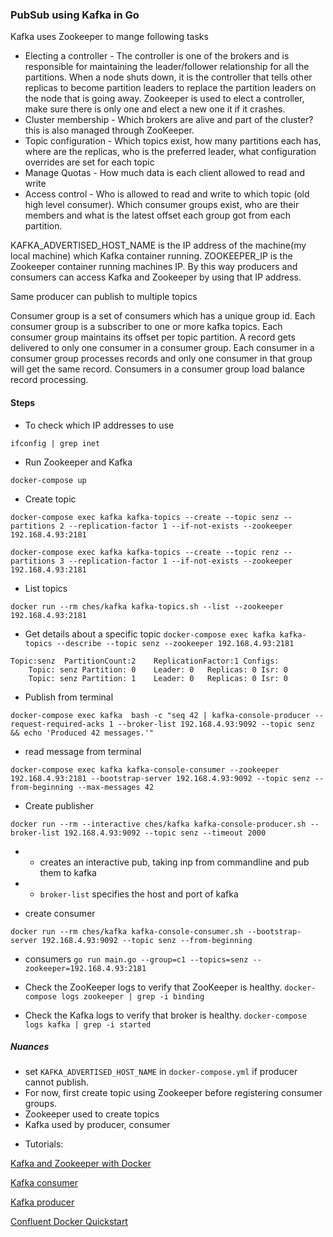 ### PubSub using Kafka in Go


Kafka uses Zookeeper to mange following tasks

* Electing a controller - The controller is one of the brokers and is responsible for maintaining the leader/follower relationship for all the partitions. When a node shuts down, it is the controller that tells other replicas to become partition leaders to replace the partition leaders on the node that is going away. Zookeeper is used to elect a controller, make sure there is only one and elect a new one it if it crashes.
* Cluster membership - Which brokers are alive and part of the cluster? this is also managed through ZooKeeper.
* Topic configuration - Which topics exist, how many partitions each has, where are the replicas, who is the preferred leader, what configuration overrides are set for each topic
* Manage Quotas - How much data is each client allowed to read and write
* Access control - Who is allowed to read and write to which topic (old high level consumer). Which consumer groups exist, who are their members and what is the latest offset each group got from each partition.


KAFKA_ADVERTISED_HOST_NAME is the IP address of the machine(my local machine) which Kafka container running. ZOOKEEPER_IP is the Zookeeper container running machines IP. By this way producers and consumers can access Kafka and Zookeeper by using that IP address.

Same producer can publish to multiple topics

Consumer group is a set of consumers which has a unique group id. 
Each consumer group is a subscriber to one or more kafka topics. 
Each consumer group maintains its offset per topic partition. 
A record gets delivered to only one consumer in a consumer group. 
Each consumer in a consumer group processes records and only one consumer in that group will get the same record. 
Consumers in a consumer group load balance record processing.

#### Steps

* To check which IP addresses to use

`ifconfig | grep inet`

* Run Zookeeper and Kafka

`docker-compose up`

* Create topic

`docker-compose exec kafka kafka-topics --create --topic senz --partitions 2 --replication-factor 1 --if-not-exists --zookeeper 192.168.4.93:2181`


`docker-compose exec kafka kafka-topics --create --topic renz --partitions 3 --replication-factor 1 --if-not-exists --zookeeper 192.168.4.93:2181`

* List topics

`docker run --rm ches/kafka kafka-topics.sh --list --zookeeper 192.168.4.93:2181`

* Get details about a specific topic
`docker-compose exec kafka kafka-topics --describe --topic senz --zookeeper 192.168.4.93:2181`

```
Topic:senz	PartitionCount:2	ReplicationFactor:1	Configs:
	Topic: senz	Partition: 0	Leader: 0	Replicas: 0	Isr: 0
	Topic: senz	Partition: 1	Leader: 0	Replicas: 0	Isr: 0
```

* Publish from terminal

`docker-compose exec kafka  bash -c "seq 42 | kafka-console-producer --request-required-acks 1 --broker-list 192.168.4.93:9092 --topic senz && echo 'Produced 42 messages.'"`

* read message from terminal

`docker-compose exec kafka kafka-console-consumer --zookeeper 192.168.4.93:2181 --bootstrap-server 192.168.4.93:9092 --topic senz --from-beginning --max-messages 42`

* Create publisher

`docker run --rm --interactive ches/kafka kafka-console-producer.sh --broker-list 192.168.4.93:9092 --topic senz --timeout 2000`
- - creates an interactive pub, taking inp from commandline and pub them to kafka
- - `broker-list` specifies the host and port of kafka

* create consumer

<!-- `docker run --rm ches/kafka kafka-console-consumer.sh --topic senz --from-beginning --zookeeper 192.168.4.93:2181` -->
`docker run --rm ches/kafka kafka-console-consumer.sh --bootstrap-server 192.168.4.93:9092 --topic senz --from-beginning`

* consumers
`go run main.go --group=c1 --topics=senz --zookeeper=192.168.4.93:2181`


* Check the ZooKeeper logs to verify that ZooKeeper is healthy.
`docker-compose logs zookeeper | grep -i binding`

* Check the Kafka logs to verify that broker is healthy.
`docker-compose logs kafka | grep -i started`


##### Nuances
- set `KAFKA_ADVERTISED_HOST_NAME` in `docker-compose.yml` if producer cannot publish.
- For now, first create topic using Zookeeper before registering consumer groups.
- Zookeeper used to create topics
- Kafka used by producer, consumer


* Tutorials:

[Kafka and Zookeeper with Docker](https://medium.com/@itseranga/kafka-and-zookeeper-with-docker-65cff2c2c34f)

[Kafka consumer](https://medium.com/@itseranga/kafka-consumer-with-golang-a93db6131ac2)

[Kafka producer](https://medium.com/@itseranga/kafka-producer-with-golang-fab7348a5f9a)

[Confluent Docker Quickstart](https://docs.confluent.io/current/installation/docker/docs/quickstart.html)